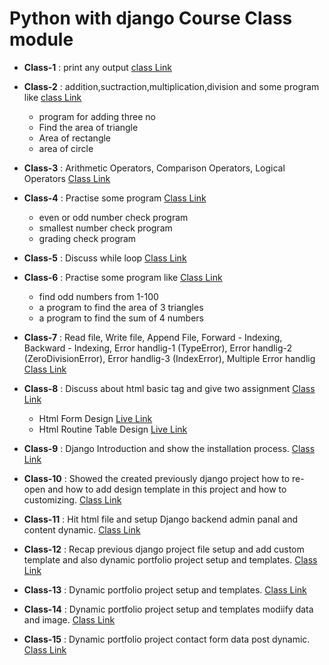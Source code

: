 # Python with django Course Class module 

- **Class-1** : print any output [class Link](https://www.youtube.com/watch?v=MrH1RVEuYHQ&list=PLWnzEMV33RCtb0qJflt8GFt2W9XJw4gkF&index=6)

- **Class-2** : addition,suctraction,multiplication,division and some program like [class Link](https://www.youtube.com/watch?v=ip7YZ5iGpaA&list=PLWnzEMV33RCtb0qJflt8GFt2W9XJw4gkF&index=6)
     - program for adding three no
     - Find the area of triangle
     - Area of rectangle
     - area of circle

- **Class-3** : Arithmetic Operators, Comparison Operators, Logical Operators [Class Link](https://www.youtube.com/watch?v=bHIpBwAhdmE&list=PLWnzEMV33RCtb0qJflt8GFt2W9XJw4gkF&index=4)

- **Class-4** : Practise some program [Class Link](https://www.youtube.com/watch?v=RFQ1x8zLtvA&list=PLWnzEMV33RCtb0qJflt8GFt2W9XJw4gkF&index=3)
     - even or odd number check program
     - smallest number check program
     - grading check program

- **Class-5** : Discuss while loop [Class Link](https://www.youtube.com/watch?v=J269_uVz8eI&list=PLWnzEMV33RCtb0qJflt8GFt2W9XJw4gkF&index=2)
     
- **Class-6** : Practise some program like [Class Link](https://www.youtube.com/watch?v=z8wclNXq5kQ&list=PLWnzEMV33RCtb0qJflt8GFt2W9XJw4gkF&index=1)

    - find odd numbers from 1-100
    - a program to find the area of ​​3 triangles
    - a program to find the sum of 4 numbers

- **Class-7** : Read file, Write file, Append File, Forward - Indexing, Backward - Indexing, Error handlig-1 (TypeError), Error handlig-2 (ZeroDivisionError), Error handlig-3 (IndexError), Multiple Error handlig [Class Link](https://www.youtube.com/watch?v=AD-qp-QsBpM&list=PLWnzEMV33RCtb0qJflt8GFt2W9XJw4gkF&index=7)

- **Class-8** : Discuss about html basic tag and give two assignment [Class Link](https://www.youtube.com/watch?v=6Y7fc42M8mU&list=PLWnzEMV33RCtb0qJflt8GFt2W9XJw4gkF&index=8)
    - Html Form Design [Live Link](https://formdesignproject.netlify.app/)
    - Html Routine Table Design [Live Link](https://tabledesignproject.netlify.app/)

- **Class-9** : Django Introduction and show the installation process. [Class Link](https://www.youtube.com/watch?v=jOE9-37tkL0&list=PLWnzEMV33RCtb0qJflt8GFt2W9XJw4gkF&index=9)

- **Class-10** : Showed the created  previously django project how to re-open and how to  add design template in this project and how to customizing. [Class Link](https://www.youtube.com/watch?v=ooGAfghod-M&list=PLWnzEMV33RCtb0qJflt8GFt2W9XJw4gkF&index=10)

- **Class-11** : Hit html file and setup Django backend admin panal and content dynamic. [Class Link](https://www.youtube.com/watch?v=PML--YiwZfk)

- **Class-12** : Recap previous django project file setup and add custom template and also dynamic portfolio project setup and templates. [Class Link](https://www.youtube.com/watch?v=_DSivfz2n0E&t=3281s)


- **Class-13** : Dynamic portfolio project setup and templates. [Class Link](https://www.youtube.com/watch?v=ayboXEt_oFk)


- **Class-14** : Dynamic portfolio project setup and templates modiify data and image. [Class Link](https://www.youtube.com/watch?v=8VplAsE91zg)

- **Class-15** : Dynamic portfolio project contact form data post dynamic. [Class Link](https://www.youtube.com/watch?v=68W9hLtX9e0&t=2046s)
